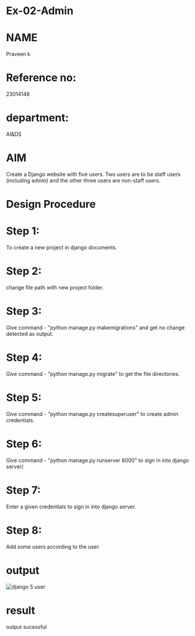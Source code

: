 # Ex-02-Admin
# NAME
Praveen k
# Reference no:
23014148
# department:
AI&DS
# AIM
Create a Django website with five users. Two users are to be staff users (including admin) and the other three users are non-staff users.


# Design Procedure
# Step 1:
To create a new project in django documents.
# Step 2:
change file path with new project folder.
# Step 3:
Give command - "python manage.py makemigrations" and get no change detected as
output.
# Step 4:
Give command - "python manage.py migrate" to get the file directories.
# Step 5:
Give command - "python manage.py createsuperuser" to create admin credentials.
# Step 6:
Give command - "python manage.py runserver 8000" to sign in into django server/.
# Step 7:
Enter a given credentials to sign in into django server.
# Step 8:
Add some users according to the user.
# output
![django 5 user](https://github.com/K-PRAVEEN-2005/ODD2023-WT-Ex-02-Admin/assets/145742724/5f823410-8231-4b7f-b791-5933b5022842)
# result
output sucessful

